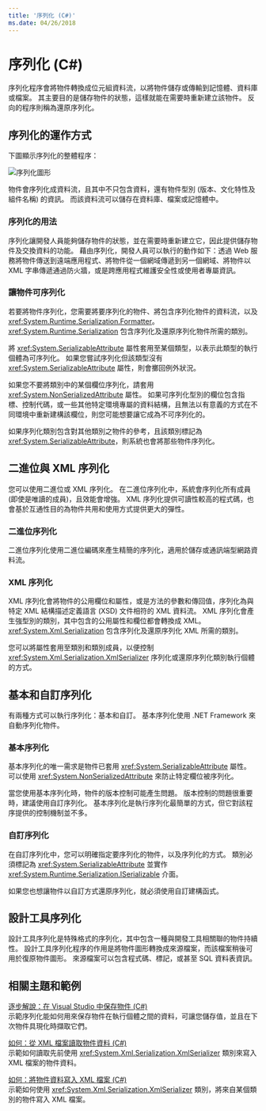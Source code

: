 ```yaml
---
title: '序列化 (C#)'
ms.date: 04/26/2018
---
```

# <a name="serialization-c"></a>序列化 (C#)

序列化程序會將物件轉換成位元組資料流，以將物件儲存或傳輸到記憶體、資料庫或檔案。 其主要目的是儲存物件的狀態，這樣就能在需要時重新建立該物件。 反向的程序則稱為還原序列化。

## <a name="how-serialization-works"></a>序列化的運作方式

下圖顯示序列化的整體程序：

![序列化圖形](./media/index/serialization-process.gif)

物件會序列化成資料流，且其中不只包含資料，還有物件型別 (版本、文化特性及組件名稱) 的資訊。 而該資料流可以儲存在資料庫、檔案或記憶體中。

### <a name="uses-for-serialization"></a>序列化的用法

序列化讓開發人員能夠儲存物件的狀態，並在需要時重新建立它，因此提供儲存物件及交換資料的功能。 藉由序列化，開發人員可以執行的動作如下：透過 Web 服務將物件傳送到遠端應用程式、將物件從一個網域傳遞到另一個網域、將物件以 XML 字串傳遞通過防火牆，或是跨應用程式維護安全性或使用者專屬資訊。

### <a name="making-an-object-serializable"></a>讓物件可序列化

若要將物件序列化，您需要將要序列化的物件、將包含序列化物件的資料流，以及 <xref:System.Runtime.Serialization.Formatter>。 <xref:System.Runtime.Serialization> 包含序列化及還原序列化物件所需的類別。

將 <xref:System.SerializableAttribute> 屬性套用至某個類型，以表示此類型的執行個體為可序列化。 如果您嘗試序列化但該類型沒有 <xref:System.SerializableAttribute> 屬性，則會擲回例外狀況。

如果您不要將類別中的某個欄位序列化，請套用 <xref:System.NonSerializedAttribute> 屬性。 如果可序列化型別的欄位包含指標、控制代碼，或一些其他特定環境專屬的資料結構，且無法以有意義的方式在不同環境中重新建構該欄位，則您可能想要讓它成為不可序列化的。

如果序列化類別包含對其他類別之物件的參考，且該類別標記為 <xref:System.SerializableAttribute>，則系統也會將那些物件序列化。

## <a name="binary-and-xml-serialization"></a>二進位與 XML 序列化

您可以使用二進位或 XML 序列化。 在二進位序列化中，系統會序列化所有成員 (即使是唯讀的成員)，且效能會增強。 XML 序列化提供可讀性較高的程式碼，也會基於互通性目的為物件共用和使用方式提供更大的彈性。

### <a name="binary-serialization"></a>二進位序列化

二進位序列化使用二進位編碼來產生精簡的序列化，適用於儲存或通訊端型網路資料流。

### <a name="xml-serialization"></a>XML 序列化

XML 序列化會將物件的公用欄位和屬性，或是方法的參數和傳回值，序列化為與特定 XML 結構描述定義語言 (XSD) 文件相符的 XML 資料流。 XML 序列化會產生強型別的類別，其中包含的公用屬性和欄位都會轉換成 XML。 <xref:System.Xml.Serialization> 包含序列化及還原序列化 XML 所需的類別。

您可以將屬性套用至類別和類別成員，以便控制 <xref:System.Xml.Serialization.XmlSerializer> 序列化或還原序列化類別執行個體的方式。

## <a name="basic-and-custom-serialization"></a>基本和自訂序列化

有兩種方式可以執行序列化：基本和自訂。 基本序列化使用 .NET Framework 來自動序列化物件。

### <a name="basic-serialization"></a>基本序列化

基本序列化的唯一需求是物件已套用 <xref:System.SerializableAttribute> 屬性。 可以使用 <xref:System.NonSerializedAttribute> 來防止特定欄位被序列化。

當您使用基本序列化時，物件的版本控制可能產生問題。 版本控制的問題很重要時，建議使用自訂序列化。 基本序列化是執行序列化最簡單的方式，但它對該程序提供的控制機制並不多。

### <a name="custom-serialization"></a>自訂序列化

在自訂序列化中，您可以明確指定要序列化的物件，以及序列化的方式。 類別必須標記為 <xref:System.SerializableAttribute> 並實作 <xref:System.Runtime.Serialization.ISerializable> 介面。

如果您也想讓物件以自訂方式還原序列化，就必須使用自訂建構函式。

## <a name="designer-serialization"></a>設計工具序列化

設計工具序列化是特殊格式的序列化，其中包含一種與開發工具相關聯的物件持續性。 設計工具序列化程序的作用是將物件圖形轉換成來源檔案，而該檔案稍後可用於復原物件圖形。 來源檔案可以包含程式碼、標記，或甚至 SQL 資料表資訊。

## <a name="BKMK_RelatedTopics"></a> 相關主題和範例  
[逐步解說：在 Visual Studio 中保存物件 (C#)](walkthrough-persisting-an-object-in-visual-studio.md)  
示範序列化能如何用來保存物件在執行個體之間的資料，可讓您儲存值，並且在下次物件具現化時擷取它們。

[如何：從 XML 檔案讀取物件資料 (C#)](how-to-read-object-data-from-an-xml-file.md)  
 示範如何讀取先前使用 <xref:System.Xml.Serialization.XmlSerializer> 類別來寫入 XML 檔案的物件資料。

[如何：將物件資料寫入 XML 檔案 (C#)](how-to-write-object-data-to-an-xml-file.md)  
示範如何使用 <xref:System.Xml.Serialization.XmlSerializer> 類別，將來自某個類別的物件寫入 XML 檔案。
